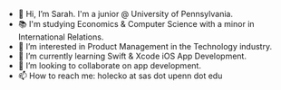 - 👋 Hi, I’m Sarah. I'm a junior @ University of Pennsylvania.
- 📚 I'm studying Economics & Computer Science with a minor in International Relations. 
- 👀 I’m interested in Product Management in the Technology industry.
- 🌱 I’m currently learning Swift & Xcode iOS App Development.
- 💞️ I’m looking to collaborate on app development.
- 📫 How to reach me: holecko at sas dot upenn dot edu

<!---
holeckova/holeckova is a ✨ special ✨ repository because its `README.md` (this file) appears on your GitHub profile.
You can click the Preview link to take a look at your changes.
--->
